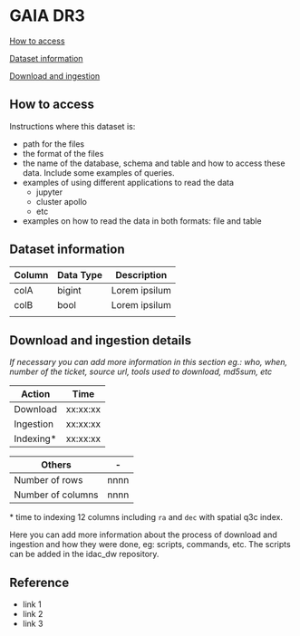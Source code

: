 # GAIA DR3 

[How to access](#how-to-access)

[Dataset information](#dataset-information)

[Download and ingestion](#download-and-ingestion-details)

## How to access

Instructions where this dataset is:

- path for the files
- the format of the files
- the name of the database, schema and table and how to access these data. Include some examples of queries.
- examples of using different applications to read the data
  - jupyter
  - cluster apollo
  - etc
- examples on how to read the data in both formats: file and table

## Dataset information

| Column  | Data Type  | Description  |
|---|---|---|
| colA | bigint  | Lorem ipsilum  |
| colB | bool  | Lorem ipsilum  |
|   |   |   |


## Download and ingestion details

*If necessary you can add more information in this section eg.: who, when, number of the ticket, source url, tools used to download, md5sum, etc*

| Action | Time  |
|---|---|
| Download | xx:xx:xx |
| Ingestion | xx:xx:xx |
| Indexing* | xx:xx:xx | 

| Others | -  |
|---|---|
| Number of rows | nnnn | 
| Number of columns | nnnn | 


\* time to indexing 12 columns including `ra` and `dec` with spatial q3c index.

Here you can add more information about the process of download and ingestion and how they were done, eg: scripts, commands, etc. The scripts can be added in the idac_dw repository.

## Reference

- link 1
- link 2
- link 3
